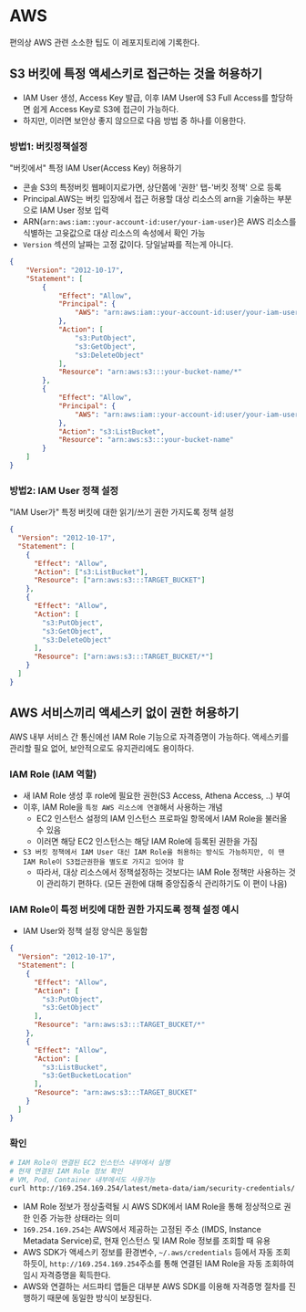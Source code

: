 # AWS

편의상 AWS 관련 소소한 팁도 이 레포지토리에 기록한다.

## S3 버킷에 특정 액세스키로 접근하는 것을 허용하기

- IAM User 생성, Access Key 발급, 이후 IAM User에 S3 Full Access를 할당하면 쉽게 Access Key로 S3에 접근이 가능하다.
- 하지만, 이러면 보안상 좋지 않으므로 다음 방법 중 하나를 이용한다.

### 방법1: 버킷정책설정

"버킷에서" 특정 IAM User(Access Key) 허용하기

- 콘솔 S3의 특정버킷 웹페이지로가면, 상단쯤에 '권한' 탭-'버킷 정책' 으로 등록
- Principal.AWS는 버킷 입장에서 접근 허용할 대상 리소스의 arn을 기술하는 부분으로 IAM User 정보 입력
- ARN(`arn:aws:iam::your-account-id:user/your-iam-user`)은 AWS 리소스를 식별하는 고윳값으로 대상 리소스의 속성에서 확인 가능
- `Version` 섹션의 날짜는 고정 값이다. 당일날짜를 적는게 아니다.

```json
{
    "Version": "2012-10-17",
    "Statement": [
        {
            "Effect": "Allow",
            "Principal": {
                "AWS": "arn:aws:iam::your-account-id:user/your-iam-user"
            },
            "Action": [
                "s3:PutObject",
                "s3:GetObject",
                "s3:DeleteObject"
            ],
            "Resource": "arn:aws:s3:::your-bucket-name/*"
        },
        {
            "Effect": "Allow",
            "Principal": {
                "AWS": "arn:aws:iam::your-account-id:user/your-iam-user"
            },
            "Action": "s3:ListBucket",
            "Resource": "arn:aws:s3:::your-bucket-name"
        }
    ]
}
```

### 방법2: IAM User 정책 설정

"IAM User가" 특정 버킷에 대한 읽기/쓰기 권한 가지도록 정책 설정

```json
{
  "Version": "2012-10-17",
  "Statement": [
    {
      "Effect": "Allow",
      "Action": ["s3:ListBucket"],
      "Resource": ["arn:aws:s3:::TARGET_BUCKET"]
    },
    {
      "Effect": "Allow",
      "Action": [
        "s3:PutObject",
        "s3:GetObject",
        "s3:DeleteObject"
      ],
      "Resource": ["arn:aws:s3:::TARGET_BUCKET/*"]
    }
  ]
}
```

## AWS 서비스끼리 액세스키 없이 권한 허용하기

AWS 내부 서비스 간 통신에선 IAM Role 기능으로 자격증명이 가능하다. 액세스키를 관리할 필요 없어, 보안적으로도 유지관리에도 용이하다.

### IAM Role (IAM 역할)

- 새 IAM Role 생성 후 role에 필요한 권한(S3 Access, Athena Access, ..) 부여
- 이후, IAM Role을 `특정 AWS 리소스에 연결`해서 사용하는 개념
  - EC2 인스턴스 설정의 IAM 인스턴스 프로파일 항목에서 IAM Role을 불러올 수 있음
  - 이러면 해당 EC2 인스턴스는 해당 IAM Role에 등록된 권한을 가짐
- `S3 버킷 정책에서 IAM User 대신 IAM Role을 허용하는 방식도 가능하지만, 이 땐 IAM Role이 S3접근권한을 별도로 가지고 있어야 함`
  - 따라서, 대상 리소스에서 정책설정하는 것보다는 IAM Role 정책만 사용하는 것이 관리하기 편하다. (모든 권한에 대해 중앙집중식 관리하기도 이 편이 나음)

### IAM Role이 특정 버킷에 대한 권한 가지도록 정책 설정 예시

- IAM User와 정책 설정 양식은 동일함

```json
{
  "Version": "2012-10-17",
  "Statement": [
    {
      "Effect": "Allow",
      "Action": [
        "s3:PutObject",
        "s3:GetObject"
      ],
      "Resource": "arn:aws:s3:::TARGET_BUCKET/*"
    },
    {
      "Effect": "Allow",
      "Action": [
        "s3:ListBucket",
        "s3:GetBucketLocation"
      ],
      "Resource": "arn:aws:s3:::TARGET_BUCKET"
    }
  ]
}
```

### 확인

```sh
# IAM Role이 연결된 EC2 인스턴스 내부에서 실행
# 현재 연결된 IAM Role 정보 확인
# VM, Pod, Container 내부에서도 사용가능
curl http://169.254.169.254/latest/meta-data/iam/security-credentials/
```

- IAM Role 정보가 정상출력될 시 AWS SDK에서 IAM Role을 통해 정상적으로 권한 인증 가능한 상태라는 의미
- `169.254.169.254`는 AWS에서 제공하는 고정된 주소 (IMDS, Instance Metadata Service)로, 현재 인스턴스 및 IAM Role 정보를 조회할 때 유용
- AWS SDK가 액세스키 정보를 환경변수, `~/.aws/credentials` 등에서 자동 조회하듯이, `http://169.254.169.254`주소를 통해 연결된 IAM Role을 자동 조회하여 임시 자격증명을 획득한다.
- AWS와 연결하는 서드파티 앱들은 대부분 AWS SDK를 이용해 자격증명 절차를 진행하기 때문에 동일한 방식이 보장된다.
